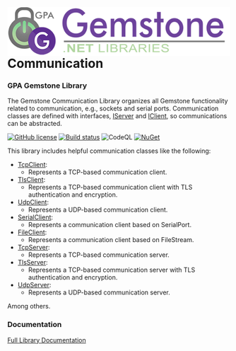 <img align="right" src="img/gemstone-wide-600.png" alt="gemstone logo">
<br/><br/><br/><br/>

# Communication
### GPA Gemstone Library

The Gemstone Communication Library organizes all Gemstone functionality related to communication, e.g., sockets and serial ports. Communication classes are defined with interfaces, [IServer](https://gemstone.github.io/communication/help/html/T_Gemstone_Communication_IServer.htm) and [IClient](https://gemstone.github.io/communication/help/html/T_Gemstone_Communication_IClient.htm), so communications can be abstracted.

[![GitHub license](https://img.shields.io/github/license/gemstone/communication?color=4CC61E)](https://github.com/gemstone/communication/blob/master/LICENSE)
[![Build status](https://ci.appveyor.com/api/projects/status/xj849729cx34ehki?svg=true)](https://ci.appveyor.com/project/ritchiecarroll/communication)
![CodeQL](https://github.com/gemstone/communication/workflows/CodeQL/badge.svg)
[![NuGet](https://img.shields.io/nuget/vpre/Gemstone.Communication)](https://www.nuget.org/packages/Gemstone.Communication#readme-body-tab)

This library includes helpful communication classes like the following:

* [TcpClient](https://gemstone.github.io/communication/help/html/T_Gemstone_Communication_TcpClient.htm):
  * Represents a TCP-based communication client.
* [TlsClient](https://gemstone.github.io/communication/help/html/T_Gemstone_Communication_TlsClient.htm):
  * Represents a TCP-based communication client with TLS authentication and encryption.
* [UdpClient](https://gemstone.github.io/communication/help/html/T_Gemstone_Communication_UdpClient.htm):
  * Represents a UDP-based communication client.
* [SerialClient](https://gemstone.github.io/communication/help/html/T_Gemstone_Communication_SerialClient.htm):
  * Represents a communication client based on SerialPort.
* [FileClient](https://gemstone.github.io/communication/help/html/T_Gemstone_Communication_FileClient.htm):
  * Represents a communication client based on FileStream.
* [TcpServer](https://gemstone.github.io/communication/help/html/T_Gemstone_Communication_TcpServer.htm):
  * Represents a TCP-based communication server.
* [TlsServer](https://gemstone.github.io/communication/help/html/T_Gemstone_Communication_TlsServer.htm):
  * Represents a TCP-based communication server with TLS authentication and encryption.
* [UdpServer](https://gemstone.github.io/communication/help/html/T_Gemstone_Communication_UdpServer.htm):
  * Represents a UDP-based communication server.

Among others.

### Documentation
[Full Library Documentation](https://gemstone.github.io/communication/help)
